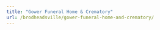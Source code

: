 ```yaml
---
title: "Gower Funeral Home & Crematory"
url: /brodheadsville/gower-funeral-home-and-crematory/
---
```

